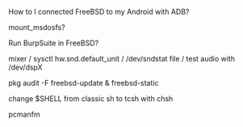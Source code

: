 How to I connected FreeBSD to my Android with ADB?

mount_msdosfs?

Run BurpSuite in FreeBSD?

mixer / sysctl hw.snd.default_unit / /dev/sndstat file / test audio with /dev/dspX

pkg audit -F
freebsd-update & freebsd-static

change $SHELL from classic sh to tcsh with chsh

pcmanfm
